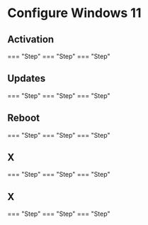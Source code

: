 # Configure Windows 11
## Activation
=== "Step"
=== "Step"
=== "Step"

## Updates
=== "Step"
=== "Step"
=== "Step"

## Reboot
=== "Step"
=== "Step"
=== "Step"

## X
=== "Step"
=== "Step"
=== "Step"

## X
=== "Step"
=== "Step"
=== "Step"



<!---
- activation
- full updates + disable updates
- device drivers
- copy tools from USB Flash drive -> Downloads
- teraterm (install)
- putty (install)
- winscp (install)
- wireshark (don't install yet, only installer in downloads folder)
- chrome/firefox (install)
- private network
- windows explorer configuration
- desktop shortcuts
- empty bin
- unplug UTP-cable + restart
- shut down
-->
